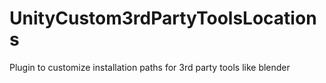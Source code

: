 # UnityCustom3rdPartyToolsLocations
Plugin to customize installation paths for 3rd party tools like blender
